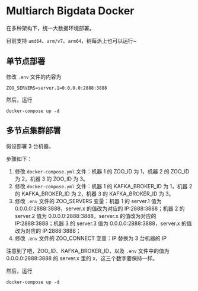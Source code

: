 # Multiarch Bigdata Docker

在多种架构下，统一大数据环境部署。

目前支持 `amd64`、`arm/v7`、`arm64`，树莓派上也可以运行~

## 单节点部署

修改 `.env` 文件的内容为

```text
ZOO_SERVERS=server.1=0.0.0.0:2888:3888
```

然后，运行

```shell script
docker-compose up -d
```

## 多节点集群部署

假设部署 3 台机器。

步骤如下：

1. 修改 `docker-compose.yml` 文件：机器 1 的 ZOO_ID 为 1，机器 2 的 ZOO_ID 为 2，机器 3 的 ZOO_ID 为 3。
1. 修改 `docker-compose.yml` 文件：机器 1 的 KAFKA_BROKER_ID 为 1，机器 2 的 KAFKA_BROKER_ID 为 2，机器 3 的 KAFKA_BROKER_ID 为 3。
1. 修改 `.env` 文件的 ZOO_SERVERS 变量：机器 1 的 server.1 值为 0.0.0.0:2888:3888，server.x 的值改为对应的 IP:2888:3888；机器 2 的 server.2 值为 0.0.0.0:2888:3888，server.x 的值改为对应的 IP:2888:3888；机器 3 的 server.3 值为 0.0.0.0:2888:3888，server.x 的值改为对应的 IP:2888:3888；
1. 修改 `.env` 文件的 ZOO_CONNECT 变量：IP 替换为 3 台机器的 IP

注意到了吧，ZOO_ID、KAFKA_BROKER_ID，以及 `.env` 文件中的值为 0.0.0.0:2888:3888 的 server.x 里的 x，这三个数字要保持一样。

然后，运行

```shell script
docker-compose up -d
```
